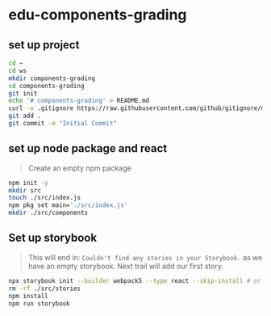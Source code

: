 # edu-components-grading

## set up project

```bash
cd ~
cd ws
mkdir components-grading
cd components-grading
git init
echo '# components-grading' > README.md
curl -o .gitignore https://raw.githubusercontent.com/github/gitignore/main/Node.gitignore
git add .
git commit -m "Initial Commit"
```

## set up node package and react

> Create an empty npm package

```bash
npm init -y
mkdir src
touch ./src/index.js
npm pkg set main='./src/index.js' 
mkdir ./src/components
```

## Set up storybook

> This will end in: `Couldn't find any stories in your Storybook.` as we have an empty storybook.
> Next trail will add our first story.

```bash
npx storybook init --builder webpack5 --type react --skip-install # or --builder vite 
rm -rf ./src/stories
npm install
npm run storybook
```

